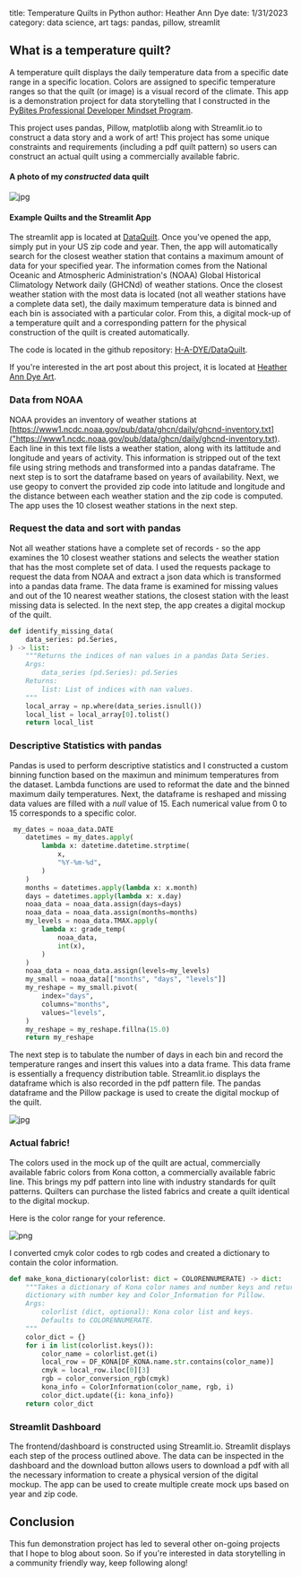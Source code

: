 title: Temperature Quilts in Python
author: Heather Ann Dye
date: 1/31/2023
category: data science, art 
tags: pandas, pillow, streamlit

## What is a temperature quilt? 

A temperature quilt displays the daily temperature data from a specific date range in a specific location. Colors are assigned to specific temperature ranges so that
the quilt (or image) is a visual record of the climate.  This app is a demonstration project for data storytelling that I constructed in the [PyBites Professional Developer Mindset Program](https://pybit.es/). 

This project uses pandas, Pillow, matplotlib along with Streamlit.io to construct a data story and a work of art! 
This project has some unique constraints and requirements (including a pdf quilt pattern) so users can construct an actual quilt using a commercially available fabric.

#### A photo of my *constructed* data quilt
![jpg](/images/data_quilt_files/actualdataquilt.jpg)

#### Example Quilts and the Streamlit App

The streamlit app is located at [DataQuilt](https://h-a-dye-dataquilt-streamstreamlit-app-zwncqy.streamlit.app/ ). Once you've opened the app, simply put in your US zip code and year.  Then, the app will automatically search for the closest weather station that contains a maximum amount of data for your specified year.
The information comes from the National Oceanic and Atmospheric Administration's (NOAA) Global Historical Climatology Network daily (GHCNd) of weather stations. Once the closest weather station with the most data is located (not all weather stations have a complete data set), the daily maximum temperature data is binned and each bin is associated with a particular color. From this, a digital mock-up of a temperature quilt and a corresponding pattern for the physical construction of the quilt is created automatically. 

The code is located in the github repository: [H-A-DYE/DataQuilt](https://github.com/H-A-Dye/DataQuilt). 

If you're interested in the art post about this project, it is located at [Heather Ann Dye Art](https://heatheranndye.com).

### Data from NOAA 

NOAA provides an inventory of weather stations at [https://www1.ncdc.noaa.gov/pub/data/ghcn/daily/ghcnd-inventory.txt]("https://www1.ncdc.noaa.gov/pub/data/ghcn/daily/ghcnd-inventory.txt). Each line in this text file lists a weather station, along with its lattitude and longitude and years of activity. 
This information is stripped out of the text file using string methods and transformed into a pandas dataframe. The next step is to sort the dataframe based on years of availability.  Next, we use geopy to convert the provided zip code into latitude and longitude and the distance between each weather station and the zip code is computed.  The app uses the 10 closest weather stations in the next step.

### Request the data and sort with pandas

Not all weather stations have a complete set of records - so the app examines the 10 closest weather stations and selects the weather station that has the most complete set of data. I used the requests package to request the data from NOAA and extract a json data which is transformed into a pandas data frame. The data frame is examined for missing values and out of the 10 nearest weather stations, the closest station with the least missing data is selected. In the next step, the app creates a digital mockup of the quilt. 

```python
def identify_missing_data(
    data_series: pd.Series,
) -> list:
    """Returns the indices of nan values in a pandas Data Series.
    Args:
        data_series (pd.Series): pd.Series
    Returns:
        list: List of indices with nan values.
    """
    local_array = np.where(data_series.isnull())
    local_list = local_array[0].tolist()
    return local_list

```

### Descriptive Statistics with pandas

Pandas is used to perform descriptive statistics and I constructed a custom binning function based on the maximun and minimum temperatures from the dataset. Lambda functions are used to reformat the date and the binned maximum daily temperatures.  Next, the  dataframe is reshaped and missing data values are filled with a *null* value of 15. Each numerical value from 0 to 15 corresponds to a specific color. 

```python
 my_dates = noaa_data.DATE
    datetimes = my_dates.apply(
        lambda x: datetime.datetime.strptime(
            x,
            "%Y-%m-%d",
        )
    )
    months = datetimes.apply(lambda x: x.month)
    days = datetimes.apply(lambda x: x.day)
    noaa_data = noaa_data.assign(days=days)
    noaa_data = noaa_data.assign(months=months)
    my_levels = noaa_data.TMAX.apply(
        lambda x: grade_temp(
            noaa_data,
            int(x),
        )
    )
    noaa_data = noaa_data.assign(levels=my_levels)
    my_small = noaa_data[["months", "days", "levels"]]
    my_reshape = my_small.pivot(
        index="days",
        columns="months",
        values="levels",
    )
    my_reshape = my_reshape.fillna(15.0)
    return my_reshape
```
The next step is to tabulate the number of days in each bin and record the temperature ranges and insert this values into a data frame. 
This data frame is essentially a frequency distribution table. 
Streamlit.io displays the dataframe which is also recorded in the pdf pattern file. 
The pandas dataframe and the Pillow package is used to create the digital  mockup of the quilt. 

![jpg](/images/data_quilt_files/samplequilt.jpg)

### Actual fabric! 

The colors used in the mock up of the quilt are actual, commercially available fabric colors from Kona cotton, a commercially available fabric line. This brings my pdf pattern into line with industry standards for quilt patterns. Quilters can purchase the listed fabrics and create a quilt identical to the digital mockup. 

Here is the color range for your reference. 

![png](/images/data_quilt_files/ColorRange.PNG)

I converted cmyk color codes to rgb codes and created a dictionary to contain the color information. 

```python
def make_kona_dictionary(colorlist: dict = COLORENNUMERATE) -> dict:
    """Takes a dictionary of Kona color names and number keys and returns a
    dictionary with number key and Color_Information for Pillow.
    Args:
        colorlist (dict, optional): Kona color list and keys.
        Defaults to COLORENNUMERATE.
    """
    color_dict = {}
    for i in list(colorlist.keys()):
        color_name = colorlist.get(i)
        local_row = DF_KONA[DF_KONA.name.str.contains(color_name)]
        cmyk = local_row.iloc[0][3]
        rgb = color_conversion_rgb(cmyk)
        kona_info = ColorInformation(color_name, rgb, i)
        color_dict.update({i: kona_info})
    return color_dict


```

### Streamlit Dashboard

The frontend/dashboard is constructed using Streamlit.io. Streamlit displays each step of the process outlined above. The data can be inspected in the dashboard and the download button allows users to download a pdf with all the necessary information to create a physical version of the digital mockup. The app can be used to create multiple create mock ups based on year and zip code.  




## Conclusion 

This fun demonstration project has led to several other on-going projects that I hope to blog about soon. So if you're interested in data storytelling in a community friendly way, keep following along!